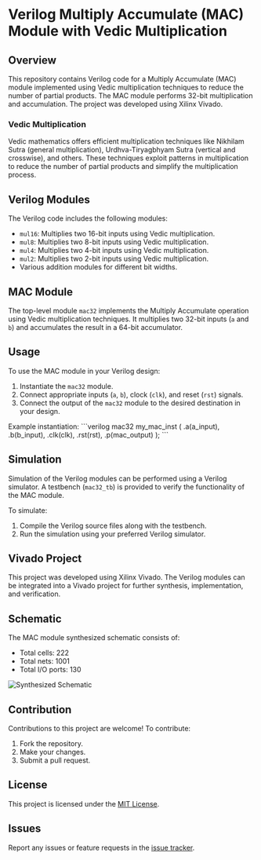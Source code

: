 # Verilog Multiply Accumulate (MAC) Module with Vedic Multiplication

## Overview
This repository contains Verilog code for a Multiply Accumulate (MAC) module implemented using Vedic multiplication techniques to reduce the number of partial products. The MAC module performs 32-bit multiplication and accumulation. The project was developed using Xilinx Vivado.

### Vedic Multiplication
Vedic mathematics offers efficient multiplication techniques like Nikhilam Sutra (general multiplication), Urdhva-Tiryagbhyam Sutra (vertical and crosswise), and others. These techniques exploit patterns in multiplication to reduce the number of partial products and simplify the multiplication process.

## Verilog Modules
The Verilog code includes the following modules:
- `mul16`: Multiplies two 16-bit inputs using Vedic multiplication.
- `mul8`: Multiplies two 8-bit inputs using Vedic multiplication.
- `mul4`: Multiplies two 4-bit inputs using Vedic multiplication.
- `mul2`: Multiplies two 2-bit inputs using Vedic multiplication.
- Various addition modules for different bit widths.

## MAC Module
The top-level module `mac32` implements the Multiply Accumulate operation using Vedic multiplication techniques. It multiplies two 32-bit inputs (`a` and `b`) and accumulates the result in a 64-bit accumulator.

## Usage
To use the MAC module in your Verilog design:
1. Instantiate the `mac32` module.
2. Connect appropriate inputs (`a`, `b`), clock (`clk`), and reset (`rst`) signals.
3. Connect the output of the `mac32` module to the desired destination in your design.

Example instantiation:
\```verilog
mac32 my_mac_inst (
    .a(a_input),
    .b(b_input),
    .clk(clk),
    .rst(rst),
    .p(mac_output)
);
\```

## Simulation
Simulation of the Verilog modules can be performed using a Verilog simulator. A testbench (`mac32_tb`) is provided to verify the functionality of the MAC module.

To simulate:
1. Compile the Verilog source files along with the testbench.
2. Run the simulation using your preferred Verilog simulator.

## Vivado Project
This project was developed using Xilinx Vivado. The Verilog modules can be integrated into a Vivado project for further synthesis, implementation, and verification.

## Schematic
The MAC module synthesized schematic consists of:
- Total cells: 222
- Total nets: 1001
- Total I/O ports: 130

![Synthesized Schematic](https://github.com/Nilesh002/Multiplication-and-Accumulation-Unit-MAC-/assets/105161049/1107b4c6-aa84-4475-a11a-436463a0e34c)



## Contribution
Contributions to this project are welcome! To contribute:
1. Fork the repository.
2. Make your changes.
3. Submit a pull request.

## License
This project is licensed under the [MIT License](LICENSE).

## Issues
Report any issues or feature requests in the [issue tracker](https://github.com/Nilesh002/Multiplication-and-Accumulation-Unit-MAC-/issues).
